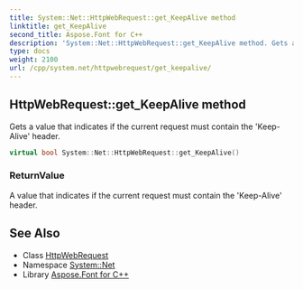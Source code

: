 ```yaml
---
title: System::Net::HttpWebRequest::get_KeepAlive method
linktitle: get_KeepAlive
second_title: Aspose.Font for C++
description: 'System::Net::HttpWebRequest::get_KeepAlive method. Gets a value that indicates if the current request must contain the ''Keep-Alive'' header in C++.'
type: docs
weight: 2100
url: /cpp/system.net/httpwebrequest/get_keepalive/
---
```

## HttpWebRequest::get_KeepAlive method


Gets a value that indicates if the current request must contain the 'Keep-Alive' header.

```cpp
virtual bool System::Net::HttpWebRequest::get_KeepAlive()
```


### ReturnValue

A value that indicates if the current request must contain the 'Keep-Alive' header.

## See Also

* Class [HttpWebRequest](../)
* Namespace [System::Net](../../)
* Library [Aspose.Font for C++](../../../)
